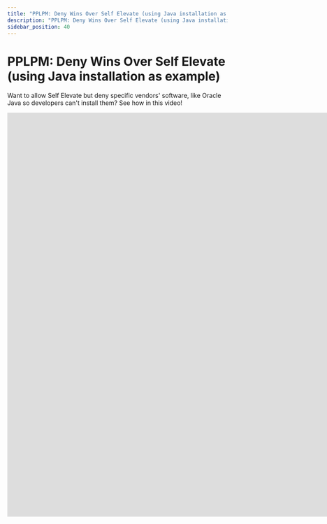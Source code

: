 ```yaml
---
title: "PPLPM: Deny Wins Over Self Elevate (using Java installation as example)"
description: "PPLPM: Deny Wins Over Self Elevate (using Java installation as example)"
sidebar_position: 40
---
```


# PPLPM: Deny Wins Over Self Elevate (using Java installation as example)

Want to allow Self Elevate but deny specific vendors' software, like Oracle Java so developers can't
install them? See how in this video!

<iframe width="1642" height="924" src="https://www.youtube.com/embed/fiuuTml0QbM" title="Endpoint Privilege Manager: Apply on Demand Rules" frameborder="0" allow="accelerometer; autoplay; clipboard-write; encrypted-media; gyroscope; picture-in-picture; web-share" allowfullscreen="1"></iframe>
